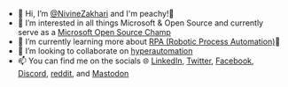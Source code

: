- 👋 Hi, I’m [@NivineZakhari](https://github.com/NivineZakhari) and I'm peachy!🍑
- 👀 I’m interested in all things Microsoft & Open Source and currently serve as a [Microsoft Open Source Champ](https://cloudblogs.microsoft.com/opensource/2022/01/06/microsofts-ospo-year-in-reviewwhat-weve-learned/)
- 🌱 I’m currently learning more about [RPA (Robotic Process Automation)](https://powerautomate.microsoft.com/en-us/robotic-process-automation/)🤖 
- 💞️ I’m looking to collaborate on [hyperautomation](https://info.microsoft.com/ww-Landing-Unlocking-Hyperautomation-with-RPA-DPA-and-AI.html)
- 📫 You can find me on the socials 🌐 [LinkedIn](https://www.linkedin.com/in/nivinekzakhari/), [Twitter](https://twitter.com/NivineKZakhari), [Facebook](https://www.facebook.com/nivine.zakhari), [Discord](http://discordapp.com/users/582588342248538114), [reddit](https://www.reddit.com/user/NivineZakhari), and [Mastodon](https://universeodon.com/@NivineKZakhari)

<!---
NivineZakhari/NivineZakhari is a ✨ special ✨ repository because its `README.md` (this file) appears on your GitHub profile.
You can click the Preview link to take a look at your changes.

[![trophy](https://github-profile-trophy.vercel.app/?username=NivineZakhari)](https://github.com/NivineZakhari)
--->
